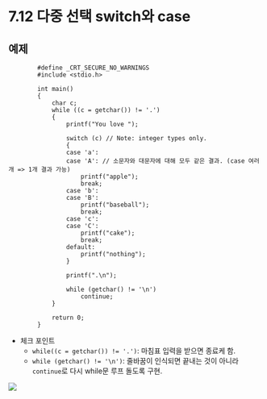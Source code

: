 # 7.12 다중 선택 switch와 case

## 예제

            #define _CRT_SECURE_NO_WARNINGS
            #include <stdio.h>

            int main()
            {
                char c;
                while ((c = getchar()) != '.')
                {
                    printf("You love ");

                    switch (c) // Note: integer types only.
                    {
                    case 'a':
                    case 'A': // 소문자와 대문자에 대해 모두 같은 결과. (case 여러 개 => 1개 결과 가능)
                        printf("apple");
                        break;
                    case 'b':
                    case 'B':
                        printf("baseball");
                        break;
                    case 'c':
                    case 'C':
                        printf("cake");
                        break;
                    default:
                        printf("nothing");
                    }

                    printf(".\n");

                    while (getchar() != '\n')
                        continue;
                }

                return 0;
            }

- 체크 포인트
  - `while((c = getchar()) != '.')`: 마침표 입력을 받으면 종료케 함.
  - `while (getchar() != '\n')`: 줄바꿈이 인식되면 끝내는 것이 아니라 `continue`로 다시 while문 루프 돌도록 구현.

<img src="https://github.com/uber9ma/following_C/blob/master/images/chapter7/loop4.png?raw=true">
